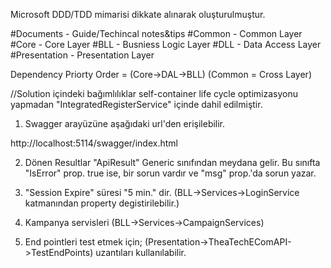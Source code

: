 Microsoft DDD/TDD mimarisi dikkate alınarak oluşturulmuştur.

#Documents - Guide/Techincal notes&tips
#Common - Common Layer
#Core - Core Layer
#BLL - Busniess Logic Layer
#DLL - Data Access Layer
#Presentation - Presentation Layer

Dependency Priorty Order = (Core->DAL->BLL) 
			   (Common = Cross Layer)

//Solution içindeki bağımlılıklar self-container life cycle optimizasyonu yapmadan "IntegratedRegisterService"
içinde dahil edilmiştir.

1) Swagger arayüzüne aşağıdaki url'den erişilebilir.

http://localhost:5114/swagger/index.html

2) Dönen Resultlar "ApiResult" Generic sınıfından meydana gelir.
Bu sınıfta "IsError" prop. true ise, bir sorun vardır ve "msg" prop.'da sorun yazar.

3) "Session Expire" süresi "5 min." dir.
(BLL->Services->LoginService katmanından property degistirilebilir.)

4) Kampanya servisleri
(BLL->Services->CampaignServices)

5) End pointleri test etmek için; 
(Presentation->TheaTechEComAPI->TestEndPoints) uzantıları kullanılabilir.

